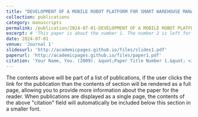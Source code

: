 ```yaml
---
title: "DEVELOPMENT OF A MOBILE ROBOT PLATFORM FOR SMART WAREHOUSE MANAGEMENT SYSTEM"
collection: publications
category: manuscripts
permalink: /publication/2024-07-01-DEVELOPMENT OF A MOBILE ROBOT PLATFORM FOR SMART WAREHOUSE MANAGEMENT SYSTEM
excerpt: # 'This paper is about the number 1. The number 2 is left for future work.'
date: 2024-07-01
venue: 'Journal 1'
slidesurl: 'http://academicpages.github.io/files/slides1.pdf'
paperurl: 'http://academicpages.github.io/files/paper1.pdf'
citation: 'Your Name, You. (2009). &quot;Paper Title Number 1.&quot; <i>Journal 1</i>. 1(1).'
---
```


The contents above will be part of a list of publications, if the user clicks the link for the publication than the contents of section will be rendered as a full page, allowing you to provide more information about the paper for the reader. When publications are displayed as a single page, the contents of the above "citation" field will automatically be included below this section in a smaller font.